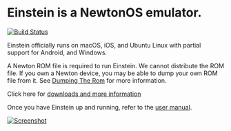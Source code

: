# Einstein is a NewtonOS emulator.

[![Build Status](https://travis-ci.org/pguyot/Einstein.svg?branch=master)](https://travis-ci.org/pguyot/Einstein)

Einstein officially runs on macOS, iOS, and Ubuntu Linux with partial support for Android, and Windows. 

A Newton ROM file is required to run Einstein.  We cannot distribute the ROM file.  If you own a Newton device, you may be able to dump your own ROM file from it.  See [Dumping The Rom](../../wiki/Dumping-The-Rom) for more information.

Click here for [downloads and more information](../../wiki)

Once you have Einstein up and running, refer to the [user manual](https://github.com/pguyot/Einstein/blob/master/Documentation/UserManual.pdf).

[![Screenshot](https://raw.githubusercontent.com/pguyot/Einstein/master/Screenshots/Mac%202015-06-29.png)](https://raw.githubusercontent.com/pguyot/Einstein/master/Screenshots/Mac%202015-06-29.png)
